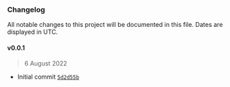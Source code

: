 ### Changelog

All notable changes to this project will be documented in this file. Dates are displayed in UTC.

#### v0.0.1

> 6 August 2022

- Initial commit [`5d2d55b`](https://github.com/fireblocks/hardhat-fireblocks/commit/5d2d55b2120018217fea95f933c21a84bd296512)
